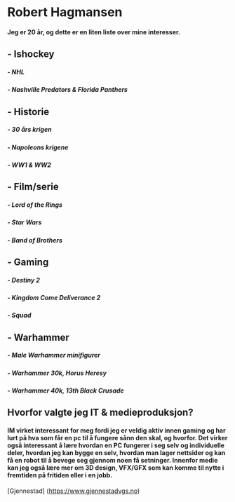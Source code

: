 # Robert Hagmansen
#### Jeg er 20 år, og dette er en liten liste over mine interesser.

## - Ishockey 
#####     - NHL
#####     - Nashville Predators & Florida Panthers

## - Historie
#####     - 30 års krigen
#####     - Napoleons krigene
#####     - WW1 & WW2

## - Film/serie
#####     - Lord of the Rings
#####     - Star Wars
#####     - Band of Brothers

## - Gaming
#####     - Destiny 2
#####     - Kingdom Come Deliverance 2
#####     - Squad

## - Warhammer
#####     - Male Warhammer minifigurer
#####     - Warhammer 30k, Horus Heresy
#####     - Warhammer 40k, 13th Black Crusade

## Hvorfor valgte jeg IT & medieproduksjon?
#### IM virket interessant for meg fordi jeg er veldig aktiv innen gaming og har lurt på hva som får en pc til å fungere sånn den skal, og hvorfor. Det virker også interessant å lære hvordan en PC fungerer i seg selv og individuelle deler, hvordan jeg kan bygge en selv, hvordan man lager nettsider og kan få en robot til å bevege seg gjennom noen få setninger. Innenfor medie kan jeg også lære mer om 3D design, VFX/GFX som kan komme til nytte i fremtiden på fritiden eller i en jobb.

[Gjennestad] (https://www.gjennestadvgs.no)
